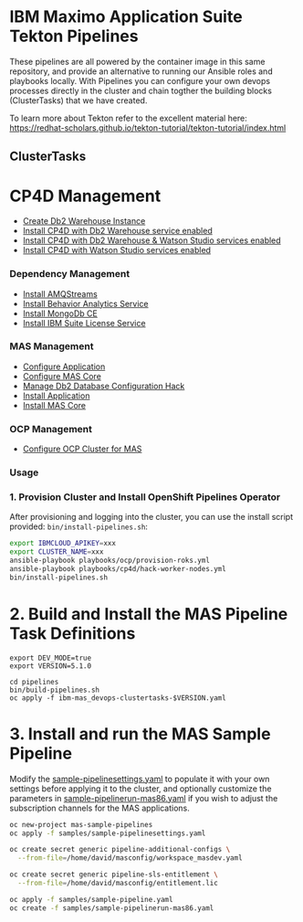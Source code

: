 # IBM Maximo Application Suite Tekton Pipelines

These pipelines are all powered by the container image in this same repository, and provide an alternative to running our Ansible roles and playbooks locally.  With Pipelines you can configure your own devops processes directly in the cluster and chain togther the building blocks (ClusterTasks) that we have created.

To learn more about Tekton refer to the excellent material here: https://redhat-scholars.github.io/tekton-tutorial/tekton-tutorial/index.html

## ClusterTasks

# CP4D Management
- [Create Db2 Warehouse Instance](tasks/dependencies/create-db2-instance.yaml)
- [Install CP4D with Db2 Warehouse service enabled](tasks/dependencies/install-db2.yaml)
- [Install CP4D with Db2 Warehouse & Watson Studio services enabled](tasks/dependencies/install-fullstack.yaml)
- [Install CP4D with Watson Studio services enabled](tasks/dependencies/install-watsonstudio.yaml)

### Dependency Management
- [Install AMQStreams](tasks/dependencies/install-amqstreams.yaml)
- [Install Behavior Analytics Service](tasks/bas/install-bas.yaml)
- [Install MongoDb CE](tasks/dependencies/install-mongodb-ce.yaml)
- [Install IBM Suite License Service](tasks/sls/install-sls.yaml)

### MAS Management
- [Configure Application](tasks/mas/configure-app.yaml)
- [Configure MAS Core](tasks/mas/configure-suite.yaml)
- [Manage Db2 Database Configuration Hack](tasks/mas/hack-manage-db2.yaml)
- [Install Application](tasks/mas/install-app.yaml)
- [Install MAS Core](tasks/mas/install-suite.yaml)

### OCP Management
- [Configure OCP Cluster for MAS](tasks/ocp/configure-ocp.yaml)


### Usage

### 1. Provision Cluster and Install OpenShift Pipelines Operator
After provisioning and logging into the cluster, you can use the install script provided: `bin/install-pipelines.sh`:

```bash
export IBMCLOUD_APIKEY=xxx
export CLUSTER_NAME=xxx
ansible-playbook playbooks/ocp/provision-roks.yml
ansible-playbook playbooks/cp4d/hack-worker-nodes.yml
bin/install-pipelines.sh
```


# 2. Build and Install the MAS Pipeline Task Definitions
```
export DEV_MODE=true
export VERSION=5.1.0

cd pipelines
bin/build-pipelines.sh
oc apply -f ibm-mas_devops-clustertasks-$VERSION.yaml
```

# 3. Install and run the MAS Sample Pipeline
Modify the [sample-pipelinesettings.yaml](samples/sample-pipelinesettings.yaml) to populate it with your own settings before applying it to the cluster, and optionally customize the parameters in [sample-pipelinerun-mas86.yaml](samples/sample-pipelinerun-mas86.yaml) if you wish to adjust the subscription channels for the MAS applications.

```bash
oc new-project mas-sample-pipelines
oc apply -f samples/sample-pipelinesettings.yaml

oc create secret generic pipeline-additional-configs \
  --from-file=/home/david/masconfig/workspace_masdev.yaml

oc create secret generic pipeline-sls-entitlement \
  --from-file=/home/david/masconfig/entitlement.lic

oc apply -f samples/sample-pipeline.yaml
oc create -f samples/sample-pipelinerun-mas86.yaml
```
